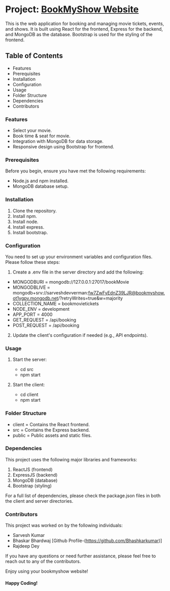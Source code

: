 # Project: [BookMyShow Website](https://bookmyshow-almabetter.netlify.app/)

This is the web application for booking and managing movie tickets, events, and shows. It is built using React for the frontend, Express for the backend, and MongoDB as the database. Bootstrap is used for the styling of the frontend.

## Table of Contents

* Features
* Prerequisites
* Installation
* Configuration
* Usage
* Folder Structure
* Dependencies
* Contributors

### Features

* Select your movie.
* Book time & seat for movie.
* Integration with MongoDB for data storage.
* Responsive design using Bootstrap for frontend.

### Prerequisites

Before you begin, ensure you have met the following requirements:

* Node.js and npm installed.
* MongoDB database setup.

### Installation

1. Clone the repository.
2. Install npm.
3. Install node.
4. Install express.
5. Install bootstrap.

### Configuration

You need to set up your environment variables and configuration files. Please follow these steps:
1. Create a .env file in the server directory and add the following:

* MONGODBURI = mongodb://127.0.0.1:27017/bookMovie 
* MONGODBLIVE = mongodb+srv://sarveshdevverman:fw7ZwFyEdnZ39LJR@bookmyshow.ot1ygpv.mongodb.net/?retryWrites=true&w=majority
* COLLECTION_NAME = bookmovietickets
* NODE_ENV =  development
* APP_PORT = 4000 
* GET_REQUEST = /api/booking
* POST_REQUEST = /api/booking

2. Update the client's configuration if needed (e.g., API endpoints).

### Usage

1. Start the server:
    - cd src
    - npm start

2. Start the client:
    - cd client
    - npm start

### Folder Structure
    
* client = Contains the React frontend.
* src = Contains the Express backend.
* public = Public assets and static files.

### Dependencies

This project uses the following major libraries and frameworks:

1. ReactJS (frontend)
2. ExpressJS (backend)
3. MongoDB (database)
4. Bootstrap (styling)

For a full list of dependencies, please check the package.json files in both the client and server directories.

### Contributors

This project was worked on by the following individuals:

* Sarvesh Kumar
* Bhaskar Bhardwaj [Github Profile-(https://github.com/Bhashkarkumar)]
* Rajdeep Dey

If you have any questions or need further assistance, please feel free to reach out to any of the contributors.



Enjoy using your bookmyshow website!

#### Happy Coding!


